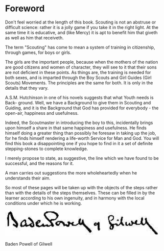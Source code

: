 # Foreword

Don't feel worried at the length of this book. Scouting is not an abstruse or difficult science: rather it is a jolly game if you take it in the right light. At the same time it is educative, and (like Mercy) it is apt to benefit him that giveth as well as him that receiveth.

The term "Scouting" has come to mean a system of training in citizenship, through games, for boys or girls.

The girls are the important people, because when the mothers of the nation are good citizens and women of character, they will see to it that their sons are not deficient in these points. As things are, the training is needed for both sexes, and is imparted through the Boy Scouts and Girl Guides (Girl Scouts) Movements. The principles are the same for both. It is only in the details that they vary.

A.S.M. Hutchinson in one of his novels suggests that what Youth needs is Back- ground. Well, we have a Background to give them in Scouting and Guiding, and it is the Background that God has provided for everybody - the open-air, happiness and usefulness.

Indeed, the Scoutmaster in introducing the boy to this, incidentally brings upon himself a share in that same happiness and usefulness. He finds himself doing a greater thing than possibly he foresaw in taking up the job, for he finds himself rendering a life-worth Service for Man and God. You will find this book a disappointing one if you hope to find in it a set of definite stepping-stones to complete knowledge.

I merely propose to state, as suggestive, the line which we have found to be successful, and the reasons for it.

A man carries out suggestions the more wholeheartedly when he understands their aim.

So most of these pages will be taken up with the objects of the steps rather than with the details of the steps themselves. These can be filled in by the learner according to his own ingenuity, and in harmony with the local conditions under which he is working.

![](images/signature.png)

Baden Powell of Gilwell
